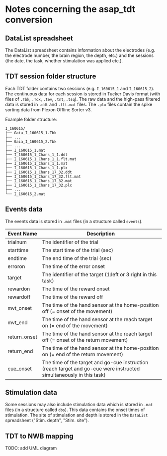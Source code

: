 # Notes concerning the asap_tdt conversion

## DataList spreadsheet

The DataList spreadsheet contains information about the electrodes (e.g. the electrode number, the brain region, the depth, etc.)
and the sessions (the date, the task, whether stimulation was applied etc.).

## TDT session folder structure

Each TDT folder contains two sessions (e.g. `I_160615_1` and `I_160615_2`).
The continuous data for each session is stored in Tucker Davis format (with files of `.Tbk`, `.Tdx`, `.tev`, `.tnt`, `.tsq`). The raw data and the high-pass filtered data
is stored in `.ddt` and `.flt.mat` files. The `.plx` files contain the spike sorting data from Plexon Offline Sorter v3.

Example folder structure:

    I_160615/
    ├── Gaia_I_160615_1.Tbk
    ├── ...
    ├── Gaia_I_160615_2.Tbk
    ├── ...
    ├── I_160615_1.mat
    ├── I_160615_1_Chans_1_1.ddt
    ├── I_160615_1_Chans_1_1.flt.mat
    ├── I_160615_1_Chans_1_1.mat
    ├── I_160615_1_Chans_1_1.plx
    ├── I_160615_1_Chans_17_32.ddt
    ├── I_160615_1_Chans_17_32.flt.mat
    ├── I_160615_1_Chans_17_32.mat
    ├── I_160615_1_Chans_17_32.plx
    ├── ...
    └── I_160615_2.mat

## Events data

The events data is stored in `.mat` files (in a structure called `events`).

| Event Name   | Description   |
|--------------|---------------|
| trialnum     | The identifier of the trial |
| starttime    | The start time of the trial (sec) |
| endtime      | The end time of the trial (sec) |
| erroron      | The time of the error onset |
| target       | The identifier of the target (1:left or 3:right in this task) |
| rewardon     | The time of the reward onset |
| rewardoff    | The time of the reward off |
| mvt_onset    | The time of the hand sensor at the home-position off (= onset of the movement) |
| mvt_end      | The time of the hand sensor at the reach target on (= end of the movement) |
| return_onset | The time of the hand sensor at the reach target off (= onset of the return movement) |
| return_end   | The time of the hand sensor at the home-position on (= end of the return movement) |
| cue_onset    | The time of the target and go-cue instruction (reach target and go-cue were instructed simultaneously in this task) |

## Stimulation data

Some sessions may also include stimulation data which is stored in `.mat` files (in a structure called `dbs`).
This data contains the onset times of stimulation. The site of stimulation and depth is stored in the `DataList` spreadsheet ("Stim. depth", "Stim. site").

## TDT to NWB mapping

TODO: add UML diagram
